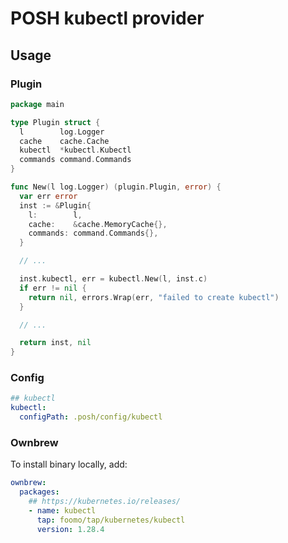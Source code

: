 # POSH kubectl provider

## Usage

### Plugin

```go
package main

type Plugin struct {
  l        log.Logger
  cache    cache.Cache
  kubectl  *kubectl.Kubectl
  commands command.Commands
}

func New(l log.Logger) (plugin.Plugin, error) {
  var err error
  inst := &Plugin{
    l:        l,
    cache:    &cache.MemoryCache{},
    commands: command.Commands{},
  }

  // ...

  inst.kubectl, err = kubectl.New(l, inst.c)
  if err != nil {
    return nil, errors.Wrap(err, "failed to create kubectl")
  }

  // ...

  return inst, nil
}
```

### Config

```yaml
## kubectl
kubectl:
  configPath: .posh/config/kubectl
```

### Ownbrew

To install binary locally, add:

```yaml
ownbrew:
  packages:
    ## https://kubernetes.io/releases/
    - name: kubectl
      tap: foomo/tap/kubernetes/kubectl
      version: 1.28.4
```
